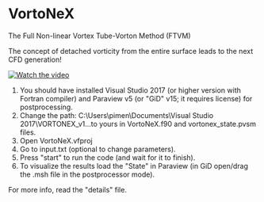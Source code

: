 # VortoNeX
The Full Non-linear Vortex Tube-Vorton Method (FTVM)

The concept of detached vorticity from the entire surface leads to the next CFD generation!

[![Watch the video](https://img.youtube.com/vi/vrQET2cSroY/hqdefault.jpg)](https://www.youtube.com/embed/vrQET2cSroY)

1. You should have installed Visual Studio 2017 (or higher version with Fortran compiler) and Paraview v5 (or "GiD" v15; it requires license) for postprocessing.
2. Change the path: C:\Users\pimen\Documents\Visual Studio 2017\VORTONEX_v1...to yours in VortoNeX.f90 and vortonex_state.pvsm files.
3. Open VortoNeX.vfproj
4. Go to input.txt (optional to change parameters).
5. Press "start" to run the code (and wait for it to finish).
6. To visualize the results load the "State" in Paraview (in GiD open/drag the .msh file in the postprocessor mode).

For more info, read the "details" file.
